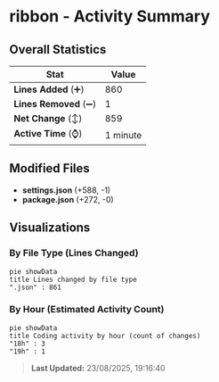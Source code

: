 # ribbon - Activity Summary 

## Overall Statistics

| Stat                   | Value                                                             |
| ---------------------- | ----------------------------------------------------------------- |
| **Lines Added** (➕)   | 860                                          |
| **Lines Removed** (➖) | 1                                        |
| **Net Change** (↕)    | 859                |
| **Active Time** (⌚)   | 1 minute |


## Modified Files
- **settings.json** (+588, -1)
- **package.json** (+272, -0)

## Visualizations

### By File Type (Lines Changed)

```mermaid
pie showData
title Lines changed by file type
".json" : 861
```

### By Hour (Estimated Activity Count)

```mermaid
pie showData
title Coding activity by hour (count of changes)
"18h" : 3
"19h" : 1
```


> **Last Updated:** 23/08/2025, 19:16:40